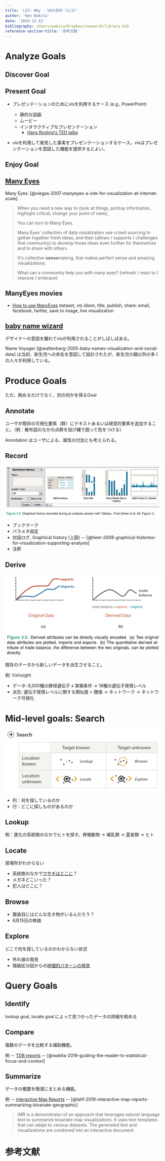 ```yaml
---
title: 'LX3: Why - VAの目的 (1/2)'
author: 'Ken Wakita'
date: '2019-12-12'
bibliography: /Users/wakita/Dropbox/research/library.bib
reference-section-title: '参考文献'
---
```



# Analyze Goals

## Discover Goal

## Present Goal

- プレゼンテーションのためにvisを利用するケース (e.g., PowerPoint)

    - 静的な図画
    - ムービー
    - インタラクティブなプレゼンテーション
        - [Hans Rosling's TED talks](https://www.ted.com/talks/hans_rosling_the_best_stats_you_ve_ever_seen?language=ja)

- visを利用して発見した事実をプレゼンテーションするケース。visはプレゼンテーションを意図した機能を提供するとよい。

## Enjoy Goal

## [Many Eyes](https://researcher.watson.ibm.com/researcher/view_group.php?id=7352&mhsrc=ibmsearch_a&mhq=manyeyes)

Many Eyes: [@viegas-2007-manyeyes-a-site-for-visualization-at-internet-scale].

> When you need a new way to {look at things, portray information, highlight critical, change your point of view},
>
> You can turn to Many Eyes.
>
> Many Eyes' collection of data visualization use crowd sourcing to gether together fresh ideas, and then {allows / supports / challenges that community} to develop those ideas even further for themselves and to share with others.
>
> It's collective **sense**making, that makes perfect sense and amazing visualizations.
>
> What can a community help you with many eyes? {refresh / react to / improve / embrace}

## ManyEyes movies

- [How to use ManyEyes](https://www.youtube.com/watch?v=aAYDBZt7Xk0)
    dataset, vis idiom, title, publish, share: email, facebook, twitter, save to image, live visualization

## [baby name wizard](http://www.babynamewizard.com/voyager#prefix=&sw=m&exact=false)

デザイナーの意図を離れてvisが利用されることがしばしばある。

Name Voyager [@wattenberg-2005-baby-names-visualization-and-social-data] は当初、新生児への命名を意図して設計されたが、新生児の親以外の多くの人々が利用している。

# Produce Goals

ただ、眺めるだけでなく、別の何かを得るGoal

## Annotate

ユーザが既存の可視化要素（群）にテキストあるいは視覚的要素を追加すること。（例：散布図のなかの点群を投げ縄で囲って色をつける）

Annotation はユーザによる、属性の付加とも考えられる。

## Record

[<img src="lx03/fig4-record.png"></img>](lx03/fig4-record.png)

- ブックマーク
- パラメタ設定
- 対話ログ, Graphical history (上図) -- [@heer-2008-graphical-histories-for-visualization-supporting-analysis]
- 注釈

## Derive

[<img src="lx03/fig5-derive.png"></img>](lx03/fig5-derive.png)

既存のデータから新しいデータを派生させること。

例: VxInsight
- データ: 6,000種の酵母遺伝子 x 実験条件 → 18種の遺伝子発現レベル
- 派生: 遺伝子発現レベルに関する類似度 > 閾値 → ネットワーク → ネットワーク可視化

# Mid-level goals: Search

[<img src="lx03/fig0-search.png"></img>](lx03/fig0-search.png)

- 列：何を探しているのか
- 行：どこに探しものがあるのか

## Lookup

例：進化の系統樹のなかでヒトを探す。脊椎動物 → 哺乳類 → 霊長類 → ヒト

## Locate

居場所がわからない

- 系統樹のなかで[ウサギはどこに](https://ja.wikipedia.org/wiki/哺乳類#分子系統解析による分類)？
- メガネどこいった？
- 犯人はどこに？

## Browse

- 齧歯目にはどんな生き物がいるんだろう？
- 6月15日の株価

## Explore

どこで何を探しているのかわからない状況

- 外れ値の発見
- 階級区分図からの[地理的パターンの発見](https://en.wikipedia.org/wiki/Choropleth_map)

# Query Goals

## Identify

lookup goal, locate goal によって見つかったデータの詳細を眺める

## Compare

複数のデータを比較する補助機能。

例 -- [TDB reports](https://smartnova.github.io/tdb-reports/talks/20191203-tdb/) -- [@wakita-2019-guiding-the-reader-to-statistical-focus-and-context]

## Summarize

データの概要を簡潔にまとめる機能。

例 -- [interactive Map Reports](https://vis-tools.paluno.uni-due.de/imr/) -- [@latif-2019-interactive-map-reports-summarizing-bivariate-geographic]

> iMR is a demonstrator of an approach that leverages natural language text to summarize bivariate map visualizations. It uses text templates that can adapt to various datasets. The generated text and visualizations are combined into an interactive document.

# 参考文献

